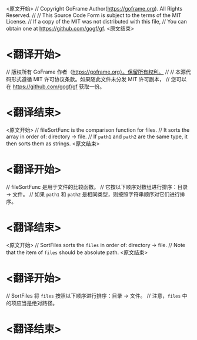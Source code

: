 
<原文开始>
// Copyright GoFrame Author(https://goframe.org). All Rights Reserved.
//
// This Source Code Form is subject to the terms of the MIT License.
// If a copy of the MIT was not distributed with this file,
// You can obtain one at https://github.com/gogf/gf.
<原文结束>

# <翻译开始>
// 版权所有 GoFrame 作者（https://goframe.org）。保留所有权利。
//
// 本源代码形式遵循 MIT 许可协议条款。如果随此文件未分发 MIT 许可副本，
// 您可以在 https://github.com/gogf/gf 获取一份。
# <翻译结束>


<原文开始>
// fileSortFunc is the comparison function for files.
// It sorts the array in order of: directory -> file.
// If `path1` and `path2` are the same type, it then sorts them as strings.
<原文结束>

# <翻译开始>
// fileSortFunc 是用于文件的比较函数。
// 它按以下顺序对数组进行排序：目录 -> 文件。
// 如果 `path1` 和 `path2` 是相同类型，则按照字符串顺序对它们进行排序。
# <翻译结束>


<原文开始>
// SortFiles sorts the `files` in order of: directory -> file.
// Note that the item of `files` should be absolute path.
<原文结束>

# <翻译开始>
// SortFiles 将 `files` 按照以下顺序进行排序：目录 -> 文件。
// 注意，`files` 中的项应当是绝对路径。
# <翻译结束>

